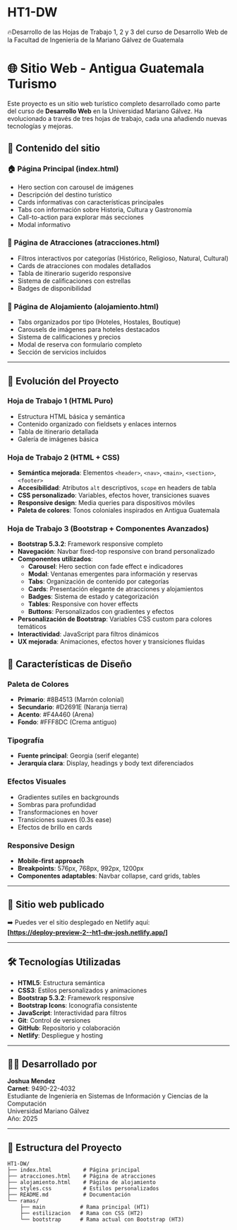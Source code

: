 # HT1-DW
🔥Desarrollo de las Hojas de Trabajo 1, 2 y 3 del curso de Desarrollo Web de la Facultad de Ingeniería de la Mariano Gálvez de Guatemala

# 🌐 Sitio Web - Antigua Guatemala Turismo

Este proyecto es un sitio web turístico completo desarrollado como parte del curso de **Desarrollo Web** en la Universidad Mariano Gálvez. Ha evolucionado a través de tres hojas de trabajo, cada una añadiendo nuevas tecnologías y mejoras.

## 📌 Contenido del sitio

### 🏠 **Página Principal (index.html)**
- Hero section con carousel de imágenes
- Descripción del destino turístico
- Cards informativas con características principales
- Tabs con información sobre Historia, Cultura y Gastronomía
- Call-to-action para explorar más secciones
- Modal informativo

### 🎯 **Página de Atracciones (atracciones.html)**
- Filtros interactivos por categorías (Histórico, Religioso, Natural, Cultural)
- Cards de atracciones con modales detallados
- Tabla de itinerario sugerido responsive
- Sistema de calificaciones con estrellas
- Badges de disponibilidad

### 🏨 **Página de Alojamiento (alojamiento.html)**
- Tabs organizados por tipo (Hoteles, Hostales, Boutique)
- Carousels de imágenes para hoteles destacados
- Sistema de calificaciones y precios
- Modal de reserva con formulario completo
- Sección de servicios incluidos

---

## 🚀 Evolución del Proyecto

### **Hoja de Trabajo 1 (HTML Puro)**
- Estructura HTML básica y semántica
- Contenido organizado con fieldsets y enlaces internos
- Tabla de itinerario detallada
- Galería de imágenes básica

### **Hoja de Trabajo 2 (HTML + CSS)**
- **Semántica mejorada**: Elementos `<header>`, `<nav>`, `<main>`, `<section>`, `<footer>`
- **Accesibilidad**: Atributos `alt` descriptivos, `scope` en headers de tabla
- **CSS personalizado**: Variables, efectos hover, transiciones suaves
- **Responsive design**: Media queries para dispositivos móviles
- **Paleta de colores**: Tonos coloniales inspirados en Antigua Guatemala

### **Hoja de Trabajo 3 (Bootstrap + Componentes Avanzados)**
- **Bootstrap 5.3.2**: Framework responsive completo
- **Navegación**: Navbar fixed-top responsive con brand personalizado
- **Componentes utilizados**:
  - **Carousel**: Hero section con fade effect e indicadores
  - **Modal**: Ventanas emergentes para información y reservas
  - **Tabs**: Organización de contenido por categorías
  - **Cards**: Presentación elegante de atracciones y alojamientos
  - **Badges**: Sistema de estado y categorización
  - **Tables**: Responsive con hover effects
  - **Buttons**: Personalizados con gradientes y efectos
- **Personalización de Bootstrap**: Variables CSS custom para colores temáticos
- **Interactividad**: JavaScript para filtros dinámicos
- **UX mejorada**: Animaciones, efectos hover y transiciones fluidas

## 🎨 **Características de Diseño**

### **Paleta de Colores**
- **Primario**: #8B4513 (Marrón colonial)
- **Secundario**: #D2691E (Naranja tierra)
- **Acento**: #F4A460 (Arena)
- **Fondo**: #FFF8DC (Crema antiguo)

### **Tipografía**
- **Fuente principal**: Georgia (serif elegante)
- **Jerarquía clara**: Display, headings y body text diferenciados

### **Efectos Visuales**
- Gradientes sutiles en backgrounds
- Sombras para profundidad
- Transformaciones en hover
- Transiciones suaves (0.3s ease)
- Efectos de brillo en cards

### **Responsive Design**
- **Mobile-first approach**
- **Breakpoints**: 576px, 768px, 992px, 1200px
- **Componentes adaptables**: Navbar collapse, card grids, tables

---

## 🔗 Sitio web publicado

➡️ Puedes ver el sitio desplegado en Netlify aquí:  
**[https://deploy-preview-2--ht1-dw-josh.netlify.app/]**

---

## 🛠️ Tecnologías Utilizadas

- **HTML5**: Estructura semántica
- **CSS3**: Estilos personalizados y animaciones
- **Bootstrap 5.3.2**: Framework responsive
- **Bootstrap Icons**: Iconografía consistente
- **JavaScript**: Interactividad para filtros
- **Git**: Control de versiones
- **GitHub**: Repositorio y colaboración
- **Netlify**: Despliegue y hosting

---

## 👨‍💻 Desarrollado por

**Joshua Mendez**  
**Carnet**: 9490-22-4032  
Estudiante de Ingeniería en Sistemas de Información y Ciencias de la Computación  
Universidad Mariano Gálvez  
Año: 2025

---

## 📂 Estructura del Proyecto

```
HT1-DW/
├── index.html          # Página principal
├── atracciones.html    # Página de atracciones
├── alojamiento.html    # Página de alojamiento
├── styles.css          # Estilos personalizados
├── README.md           # Documentación
└── ramas/
    ├── main           # Rama principal (HT1)
    ├── estilizacion   # Rama con CSS (HT2)
    └── bootstrap      # Rama actual con Bootstrap (HT3)
```
